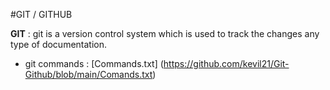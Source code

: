 #GIT / GITHUB 

**GIT** : git is a version control system which is used to track the changes any type of documentation. 

- git commands : [Commands.txt] (https://github.com/kevil21/Git-Github/blob/main/Comands.txt)
